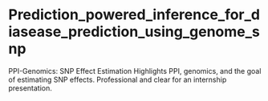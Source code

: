 # Prediction_powered_inference_for_diasease_prediction_using_genome_snp
PPI-Genomics: SNP Effect Estimation  Highlights PPI, genomics, and the goal of estimating SNP effects. Professional and clear for an internship presentation.
